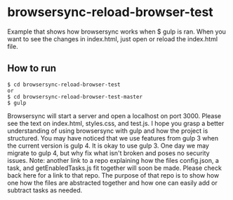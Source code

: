 # browsersync-reload-browser-test
  Example that shows how browsersync works when $ gulp is ran.
  When you want to see the changes in index.html, just open or reload the index.html file.

## How to run
    $ cd browsersync-reload-browser-test
    or
    $ cd browsersync-reload-browser-test-master
    $ gulp

Browsersync will start a server and open a localhost on port 3000. Please see the text on index.html, styles.css, and test.js. I hope you grasp a better understanding of using browsersync with gulp and how the project is structured. You may have noticed that we use features from gulp 3 when the current version is gulp 4. It is okay to use gulp 3. One day we may migrate to gulp 4, but why fix what isn't broken and poses no security issues. Note: another link to a repo explaining how the files config.json, a task, and getEnabledTasks.js fit together will soon be made. Please check back here for a link to that repo. The purpose of that repo is to show how one how the files are abstracted together and how one can easily add or subtract tasks as needed.
